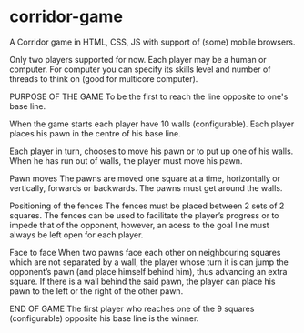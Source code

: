 corridor-game
=============

A Corridor game in HTML, CSS, JS with support of (some) mobile browsers.

Only two players supported for now. Each player may be a human or computer. For computer you can specify its skills level and number of threads to think on (good for multicore computer).

PURPOSE OF THE GAME
To be the first to reach the line opposite to one's base line.
 
When the game starts each player have 10 walls (configurable).
Each player places his pawn in the centre of his base line.
 
Each player in turn, chooses to move his pawn or to put up one of his walls.
When he has run out of walls, the player must move his pawn.

Pawn moves
The pawns are moved one square at a time, horizontally or vertically, forwards or backwards.
The pawns must get around the walls.

Positioning of the fences
The fences must be placed between 2 sets of 2 squares.
The fences can be used to facilitate the player’s progress or to impede that of the opponent, however, an acess to the goal line must always be left open for each player.

Face to face
When two pawns face each other on neighbouring squares which are not separated by a wall, the player whose turn it is can jump the opponent’s pawn (and place himself behind him), thus advancing an extra square. If there is a wall behind the said pawn, the player can place his pawn to the left or the right of the other pawn. 

END OF GAME
The first player who reaches one of the 9 squares (configurable) opposite his base line is the winner.
